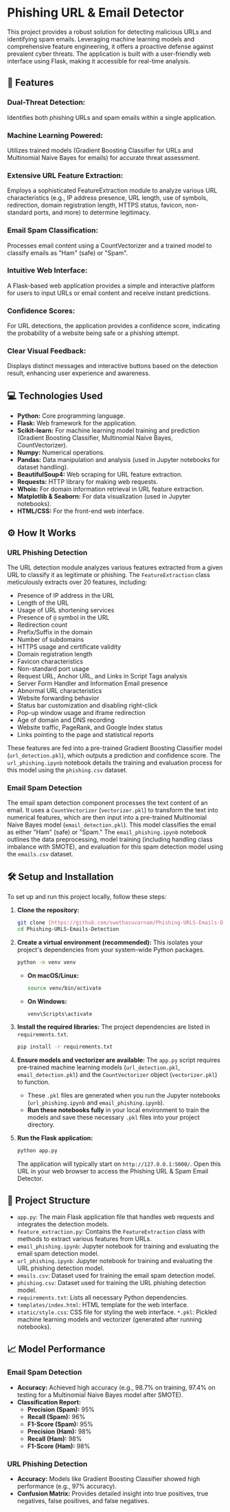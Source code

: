 
# Phishing URL & Email Detector
This project provides a robust solution for detecting malicious URLs and identifying spam emails. Leveraging machine learning models and comprehensive feature engineering, it offers a proactive defense against prevalent cyber threats. The application is built with a user-friendly web interface using Flask, making it accessible for real-time analysis.

## 🚀 Features
### Dual-Threat Detection: 
Identifies both phishing URLs and spam emails within a single application.
### Machine Learning Powered: 
Utilizes trained models (Gradient Boosting Classifier for URLs and Multinomial Naive Bayes for emails) for accurate threat assessment.
### Extensive URL Feature Extraction: 
Employs a sophisticated FeatureExtraction module to analyze various URL characteristics (e.g., IP address presence, URL length, use of symbols, redirection, domain registration length, HTTPS status, favicon, non-standard ports, and more) to determine legitimacy.
### Email Spam Classification: 
Processes email content using a CountVectorizer and a trained model to classify emails as "Ham" (safe) or "Spam".
### Intuitive Web Interface: 
A Flask-based web application provides a simple and interactive platform for users to input URLs or email content and receive instant predictions.
### Confidence Scores: 
For URL detections, the application provides a confidence score, indicating the probability of a website being safe or a phishing attempt.
### Clear Visual Feedback: 
Displays distinct messages and interactive buttons  based on the detection result, enhancing user experience and awareness.
## 💻 Technologies Used

* **Python:** Core programming language.
* **Flask:** Web framework for the application.
* **Scikit-learn:** For machine learning model training and prediction (Gradient Boosting Classifier, Multinomial Naive Bayes, CountVectorizer).
* **Numpy:** Numerical operations.
* **Pandas:** Data manipulation and analysis (used in Jupyter notebooks for dataset handling).
* **BeautifulSoup4:** Web scraping for URL feature extraction.
* **Requests:** HTTP library for making web requests.
* **Whois:** For domain information retrieval in URL feature extraction.
* **Matplotlib & Seaborn:** For data visualization (used in Jupyter notebooks).
* **HTML/CSS:** For the front-end web interface.
## ⚙️ How It Works

### URL Phishing Detection

The URL detection module analyzes various features extracted from a given URL to classify it as legitimate or phishing. The `FeatureExtraction` class meticulously extracts over 20 features, including:

* Presence of IP address in the URL
* Length of the URL
* Usage of URL shortening services
* Presence of `@` symbol in the URL
* Redirection count
* Prefix/Suffix in the domain
* Number of subdomains
* HTTPS usage and certificate validity
* Domain registration length
* Favicon characteristics
* Non-standard port usage
* Request URL, Anchor URL, and Links in Script Tags analysis
* Server Form Handler and Information Email presence
* Abnormal URL characteristics
* Website forwarding behavior
* Status bar customization and disabling right-click
* Pop-up window usage and iframe redirection
* Age of domain and DNS recording
* Website traffic, PageRank, and Google Index status
* Links pointing to the page and statistical reports

These features are fed into a pre-trained Gradient Boosting Classifier model (`url_detection.pkl`), which outputs a prediction and confidence score. The `url_phishing.ipynb` notebook details the training and evaluation process for this model using the `phishing.csv` dataset.

### Email Spam Detection

The email spam detection component processes the text content of an email. It uses a `CountVectorizer` (`vectorizer.pkl`) to transform the text into numerical features, which are then input into a pre-trained Multinomial Naive Bayes model (`email_detection.pkl`). This model classifies the email as either "Ham" (safe) or "Spam." The `email_phishing.ipynb` notebook outlines the data preprocessing, model training (including handling class imbalance with SMOTE), and evaluation for this spam detection model using the `emails.csv` dataset.

## 🛠️ Setup and Installation

To set up and run this project locally, follow these steps:

1.  **Clone the repository:**
    ```bash
    git clone [https://github.com/swethasuvarnam/Phishing-URLS-Emails-Detection.git](https://github.com/swethasuvarnam/Phishing-URLS-Emails-Detection.git)
    cd Phishing-URLS-Emails-Detection
    ```

2.  **Create a virtual environment (recommended):**
    This isolates your project's dependencies from your system-wide Python packages.
    ```bash
    python -m venv venv
    ```
    * **On macOS/Linux:**
        ```bash
        source venv/bin/activate
        ```
    * **On Windows:**
        ```bash
        venv\Scripts\activate
        ```

3.  **Install the required libraries:**
    The project dependencies are listed in `requirements.txt`.
    ```bash
    pip install -r requirements.txt
    ```

4.  **Ensure models and vectorizer are available:**
    The `app.py` script requires pre-trained machine learning models (`url_detection.pkl`, `email_detection.pkl`) and the `CountVectorizer` object (`vectorizer.pkl`) to function.
    * These `.pkl` files are generated when you run the Jupyter notebooks (`url_phishing.ipynb` and `email_phishing.ipynb`).
    * **Run these notebooks fully** in your local environment to train the models and save these necessary `.pkl` files into your project directory.

5.  **Run the Flask application:**
    ```bash
    python app.py
    ```
    The application will typically start on `http://127.0.0.1:5000/`. Open this URL in your web browser to access the Phishing URL & Spam Email Detector.


## 📂 Project Structure
* `app.py`: The main Flask application file that handles web requests and integrates the detection models.
* `feature_extraction.py`: Contains the `FeatureExtraction` class with methods to extract various features from URLs.
* `email_phishing.ipynb`: Jupyter notebook for training and evaluating the email spam detection model.
* `url_phishing.ipynb`: Jupyter notebook for training and evaluating the URL phishing detection model.
* `emails.csv`: Dataset used for training the email spam detection model.
* `phishing.csv`: Dataset used for training the URL phishing detection model.
* `requirements.txt`: Lists all necessary Python dependencies.
* `templates/index.html`: HTML template for the web interface.
* `static/style.css`: CSS file for styling the web interface.
 `*.pkl`: Pickled machine learning models and vectorizer (generated after running notebooks).

## 📈 Model Performance 

### Email Spam Detection

* **Accuracy:** Achieved high accuracy (e.g., 98.7% on training, 97.4% on testing for a Multinomial Naive Bayes model after SMOTE).
* **Classification Report:**
    * **Precision (Spam):** 95%
    * **Recall (Spam):** 96%
    * **F1-Score (Spam):** 95%
    * **Precision (Ham):** 98%
    * **Recall (Ham):** 98%
    * **F1-Score (Ham):** 98%

### URL Phishing Detection

* **Accuracy:** Models like Gradient Boosting Classifier showed high performance (e.g., 97% accuracy).
* **Confusion Matrix:** Provides detailed insight into true positives, true negatives, false positives, and false negatives.
